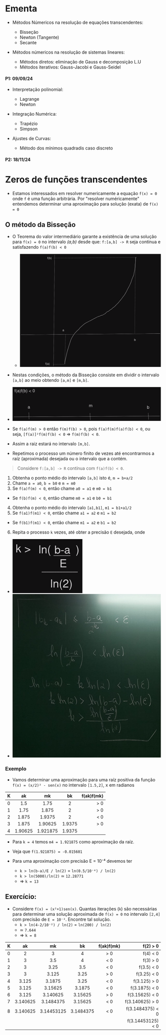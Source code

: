 # Ementa

- Métodos Númericos na resolução de equações transcendentes:
  - Bisseção
  - Newton (Tangente)
  - Secante

- Métodos númericos na resolução de sistemas lineares:
  - Métodos diretos: eliminação de Gauss e decomposição L.U
  - Métodos iterativos: Gauss-Jacobi e Gauss-Seidel

#### P1: 09/09/24

- Interpretação polinomial:
  - Lagrange
  - Newton

- Integração Numérica:
  - Trapézio
  - Simpson

- Ajustes de Curvas:
  - Método dos mínimos quadradis caso discreto

#### P2: 18/11/24

# Zeros de funções transcendentes

- Estamos interessados em resolver numericamente a equação `f(x) = 0` onde `f` é uma função arbitrária. Por "resolver numéricamente" entendemos determinar uma aproximação para solução (exata) de `f(x) = 0`

## O método da Bisseção

- O Teorema do valor intermediário garante a existência de uma solução para `f(x) = 0` no intervalo *(a,b)* desde que: `f:[a,b] -> R` seja contínua e satisfazendo `f(a)f(b) < 0`
  - ![Valor intermediário](./CN0.png)
- Nestas condições, o método da Bisseção consiste em dividir o intervalo `[a,b]` ao meio obtendo `[a,m]` e `[m,b]`.
 - ![Representação em uma reta do valor intermediário](./CN1.png)

- Se `f(a)f(m) > 0` então `f(m)f(b) > 0`, pois `f(a)f(m)f(a)f(b) < 0`, ou seja, `[f(a)]²f(m)f(b) < 0` => `f(m)f(b) < 0`. 
- Assim a raiz estará no intervalo `[m,b]`.

- Repetimos o processo um número finito de vezes até encontrarmos a raíz (aproximada) desejada ou o intervalo que a contém.

> Considere `f:[a,b] -> R` contínua com `f(a)f(b) < 0`.

1. Obtenha o ponto médio do intervalo `[a,b]` isto é, `m = b+a/2`
2. Chame `a = a0`, `b = b0` e `m = m0`
3. Se `f(a)f(m) < 0`, então chame `a0 = a1` e `m0 = b1`
  - Se `f(b)f(m) < 0`, então chame `m0 = a1` e `b0 = b1`
4. Obtenha o ponto médio do intervalo `[a1,b1]`, `m1 = b1+a1/2`
5. Se `f(a1)f(m1) < 0`, então chame `a1 = a2` e `m1 = b2`
  - Se `f(b1)f(m1) < 0`, então chame `m1 = a2` e `b1 = b2`
6. Repita o processo `k` vezes, até obter a precisão `E` desejada, onde
  - ![Precisão de E](./CN2.png)
  - ![Prova da Formula de Precisão de E](./CN3.jpeg)

### Exemplo
- Vamos determinar uma aproximação para uma raíz positiva da função `f(x) = (x/2)² - sen(x)` no intervalo `[1.5,2]`, x em radianos

K | ak | mk | bk | f(ak)f(mk)
:-- | :-: | :-: | :-: | --:
0 | 1.5 | 1.75 | 2 | > 0
1 | 1.75 | 1.875 | 2 | > 0
2 | 1.875 | 1.9375 | 2 | < 0
3 | 1.875 | 1.90625 | 1.9375 | > 0
4 | 1.90625 | 1.921875 | 1.9375 | 

- Para `k = 4` temos `m4 = 1.921875` como aproximação da raíz.

- Veja que `f(1.921875) = -0.015601`
- Para uma aproximação com precisão E = 10⁻⁴ devemos ter
  - `k > ln(b-a)/E / ln(2)` = `ln(0.5/10⁻⁴) / ln(2)`
  - `k > ln(5000)/ln(2)` ≃ `12.28771`
  - => `k = 13`

## Exercício:
- Considere `f(x) = (x²+1)sen(x)`. Quantas iterações (`k`) são necessárias para determinar uma solução aproximada de `f(x) = 0` no intervalo `[2,4]` com precisão de `E = 10⁻²`. Encontre tal solução.
  - `k > ln(4-2/10⁻²) / ln(2)` = `ln(200) / ln(2)`
  - ≃ `7.644`
  - => `k = 8`

K | ak | mk | bk | f(ak)f(mk) | f(2) > 0
:-- | :-: | :-: | :-: | :-: | --:
0 | 2 | 3 | 4 | > 0 | f(4) < 0 
1 | 3 | 3.5 | 4 | < 0 | f(3) > 0
2 | 3 | 3.25 | 3.5 | < 0 | f(3.5) < 0
3 | 3 | 3.125 | 3.25 | > 0 | f(3.25) < 0
4 | 3.125 | 3.1875 | 3.25 |  < 0 | f(3.125) > 0
5 | 3.125 | 3.15625 | 3.1875 | < 0 | f(3.1875) < 0
6 | 3.125 | 3.140625 | 3.15625 | > 0 | f(3.15625) < 0
7 | 3.140625 | 3.1484375 | 3.15625 | < 0 | f(3.140625) > 0
8 | 3.140625 | 3.14453125 | 3.1484375 | < 0 | f(3.1484375) < 0
  |  |  |  |  | | f(3.14453125) < 0
